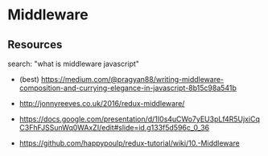 # Middleware

## Resources

search: "what is middleware javascript"

- (best) https://medium.com/@pragyan88/writing-middleware-composition-and-currying-elegance-in-javascript-8b15c98a541b

- http://jonnyreeves.co.uk/2016/redux-middleware/

- https://docs.google.com/presentation/d/1I0s4uCWo7yEU3pLf4R5UjxiCqC3FhFJSSunWq0WAxZI/edit#slide=id.g133f5d596c_0_36

- https://github.com/happypoulp/redux-tutorial/wiki/10.-Middleware